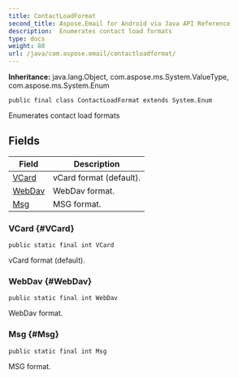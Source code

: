 ```yaml
---
title: ContactLoadFormat
second_title: Aspose.Email for Android via Java API Reference
description:  Enumerates contact load formats
type: docs
weight: 80
url: /java/com.aspose.email/contactloadformat/
---
```

**Inheritance:**
java.lang.Object, com.aspose.ms.System.ValueType, com.aspose.ms.System.Enum
```
public final class ContactLoadFormat extends System.Enum
```

Enumerates contact load formats
## Fields

| Field | Description |
| --- | --- |
| [VCard](#VCard) | vCard format (default). |
| [WebDav](#WebDav) | WebDav format. |
| [Msg](#Msg) | MSG format. |
### VCard {#VCard}
```
public static final int VCard
```


vCard format (default).

### WebDav {#WebDav}
```
public static final int WebDav
```


WebDav format.

### Msg {#Msg}
```
public static final int Msg
```


MSG format.

